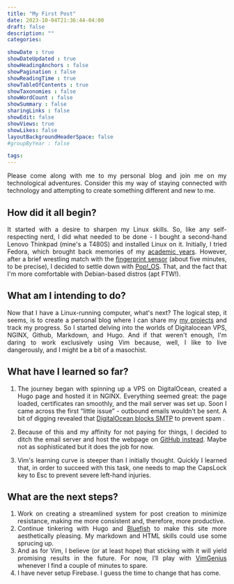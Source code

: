 ```yaml
---
title: "My First Post"
date: 2023-10-04T21:36:44-04:00
draft: false 
description: ""
categories:

showDate : true
showDateUpdated : true
showHeadingAnchors : false
showPagination : false
showReadingTime : true
showTableOfContents : true
showTaxonomies : false 
showWordCount : false
showSummary : false
sharingLinks : false
showEdit: false
showViews: true
showLikes: false
layoutBackgroundHeaderSpace: false
#groupByYear : false

tags:
---
```


<div style="text-align: justify">

Please come along with me to my personal blog and join me on my technological adventures. Consider this my way of staying connected with technology and attempting to create something different and new to me.

## How did it all begin?

It started with a desire to sharpen my Linux skills. So, like any self-respecting nerd, I did what needed to be done - I bought a second-hand Lenovo Thinkpad (mine's a T480S) and installed Linux on it. Initially, I tried Fedora, which brought back memories of my [academic years](https://carlosrd.dev/about/#academic-education). However, after a brief wrestling match with the [fingerprint sensor](https://gist.github.com/borcean/f32c47f6cc52cee33dfc2265ce63f777) (about five minutes, to be precise), I decided to settle down with [Pop!\_OS](https://pop.system76.com/). That, and the fact that I'm more comfortable with Debian-based distros (apt FTW!).

## What am I intending to do?

Now that I have a Linux-running computer, what's next? The logical step, it seems, is to create a personal blog where I can share my [my projects](/projects/) and track my progress. So I started delving into the worlds of Digitalocean VPS, NGINX, Github, Markdown, and Hugo. And if that weren't enough, I'm daring to work exclusively using Vim because, well, I like to live dangerously, and I might be a bit of a masochist.

## What have I learned so far?

1. The journey began with spinning up a VPS on DigitalOcean, created a Hugo page and hosted it in NGINX. Everything seemed great: the page loaded, certificates ran smoothly, and the mail server was set up. Soon I came across the first “little issue” - outbound emails wouldn’t be sent. A bit of digging revealed that [DigitalOcean blocks SMTP](https://docs.digitalocean.com/support/why-is-smtp-blocked/) to prevent spam .

2. Because of this and my affinity for not paying for things, I decided to ditch the email server and host the webpage on [GitHub instead](https://gohugo.io/hosting-and-deployment/hosting-on-github/). Maybe not as sophisticated but it does the job for now. 
3. Vim's learning curve is steeper than I initially thought. Quickly I learned that, in order to succeed with this task, one needs to map the CapsLock key to Esc to prevent severe left-hand injuries.

## What are the next steps?

1. Work on creating a streamlined system for post creation to minimize resistance, making me more consistent and, therefore, more productive. 
2. Continue tinkering with Hugo and [Bluefish](https://blowfish.page/docs/) to make this site more aesthetically pleasing. My markdown and HTML skills could use some sprucing up. 
3. And as for Vim, I believe (or at least hope) that sticking with it will yield promising results in the future. For now, I’ll play with [VimGenius](http://www.vimgenius.com/) whenever I find a couple of minutes to spare.
4. I have never setup Firebase. I guess the time to change that has come. </div>

